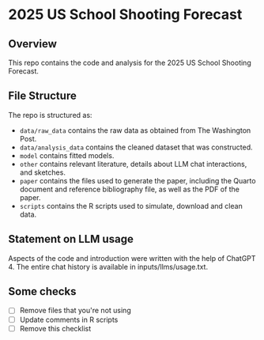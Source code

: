 # 2025 US School Shooting Forecast

## Overview

This repo contains the code and analysis for the 2025 US School Shooting Forecast.

## File Structure

The repo is structured as:

-   `data/raw_data` contains the raw data as obtained from The Washington Post.
-   `data/analysis_data` contains the cleaned dataset that was constructed.
-   `model` contains fitted models. 
-   `other` contains relevant literature, details about LLM chat interactions, and sketches.
-   `paper` contains the files used to generate the paper, including the Quarto document and reference bibliography file, as well as the PDF of the paper. 
-   `scripts` contains the R scripts used to simulate, download and clean data.


## Statement on LLM usage

Aspects of the code and introduction were written with the help of ChatGPT 4. The entire chat history is available in inputs/llms/usage.txt.

## Some checks

- [ ] Remove files that you're not using
- [ ] Update comments in R scripts
- [ ] Remove this checklist
